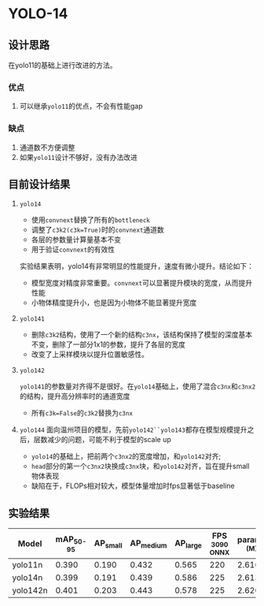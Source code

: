 # YOLO-14


## 设计思路

在yolo11的基础上进行改进的方法。

### 优点
1. 可以继承`yolo11`的优点，不会有性能gap

### 缺点
1. 通道数不方便调整
2. 如果`yolo11`设计不够好，没有办法改进


## 目前设计结果

1. `yolo14`
   - 使用`convnext`替换了所有的`bottleneck`
   - 调整了`c3k2(c3k=True)`时的`convnext`通道数
   - 各层的参数量计算量基本不变
   - 用于验证`convnext`的有效性

   实验结果表明，yolo14有非常明显的性能提升，速度有微小提升。结论如下：
   - 模型宽度对精度非常重要。`convnext`可以显著提升模块的宽度，从而提升性能
   - 小物体精度提升小，也是因为小物体不能显著提升宽度
2. `yolo141`
   - 删除`c3k2`结构，使用了一个新的结构`c3nx`，该结构保持了模型的深度基本不变，删除了一部分1x1的参数，提升了各层的宽度
   - 改变了上采样模块以提升位置敏感性。
3. `yolo142`

   `yolo141`的参数量对齐得不是很好。在`yolo14`基础上，使用了混合`c3nx`和`c3nx2`的结构，提升高分辨率时的通道宽度
   - 所有`c3k=False`的`c3k2`替换为`c3nx`
4. `yolo144`
   面向温州项目的模型，先前`yolo142``yolo143`都存在模型规模提升之后，层数减少的问题，可能不利于模型的scale up
   - `yolo14`的基础上，把前两个`c3nx2`的宽度增加，和`yolo142`对齐; 
   - `head`部分的第一个`c3nx2`块换成`c3nx`块，和`yolo142`对齐，旨在提升small物体表现
   - 缺陷在于，FLOPs相对较大，模型体量增加时fps显著低于baseline

## 实验结果
| Model | mAP<sub>50-95</sub> | AP<sub>small</sub> | AP<sub>medium</sub> | AP<sub>large</sub> | FPS<br><sup>3090 ONNX</sup>  | params<br><sup>(M)</sup> |FLOPs<br><sup>(B) |
| -------- | ----- | ----- | ----- | ----- | --- | ----- | ---- |
| yolo11n  | 0.390 | 0.190 | 0.432 | 0.565 | 220 | 2.616 | 6.48 |
| yolo14n  | 0.399 | 0.191 | 0.439 | 0.586 | 225 | 2.613 | 6.52 |
| yolo142n | 0.401 | 0.203 | 0.443 | 0.578 | 225 | 2.620 | 6.49 |
